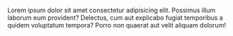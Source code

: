 Lorem ipsum dolor sit amet consectetur adipisicing elit. Possimus illum
laborum eum provident? Delectus, cum aut explicabo fugiat temporibus a
quidem voluptatum tempora? Porro non quaerat aut velit aliquam dolorum!
